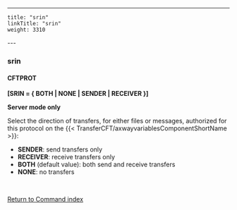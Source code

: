 ---
    title: "srin"
    linkTitle: "srin"
    weight: 3310
---<span id="srin"></span>

### srin

#### CFTPROT

****[SRIN = { BOTH &#124; NONE &#124; SENDER &#124; RECEIVER
}]****

****Server mode only****

Select the direction of transfers, for either files or messages, authorized
for this protocol on the {{< TransferCFT/axwayvariablesComponentShortName  >}}:

- ****SENDER****: send transfers only
- ****RECEIVER****: receive transfers only
- ****BOTH**** (default value): both send and
    receive transfers
- ****NONE****: no transfers

 

[Return to Command index](../../)
